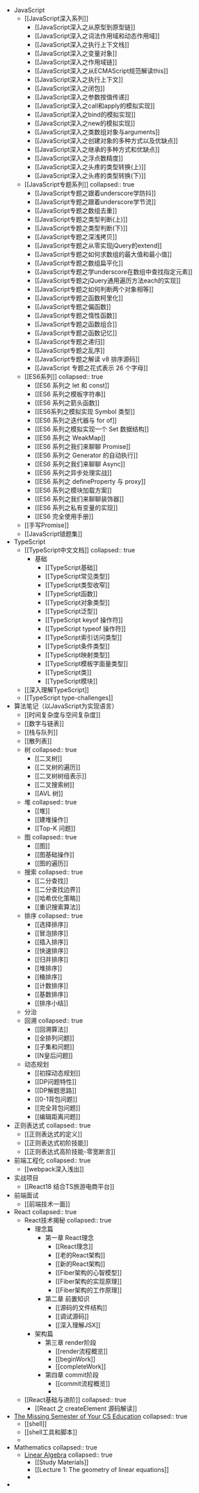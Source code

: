 - JavaScript
	- [[JavaScript深入系列]]
		- [[JavaScript深入之从原型到原型链]]
		- [[JavaScript深入之词法作用域和动态作用域]]
		- [[JavaScript深入之执行上下文栈]]
		- [[JavaScript深入之变量对象]]
		- [[JavaScript深入之作用域链]]
		- [[JavaScript深入之从ECMAScript规范解读this]]
		- [[JavaScript深入之执行上下文]]
		- [[JavaScript深入之闭包]]
		- [[JavaScript深入之参数按值传递]]
		- [[JavaScript深入之call和apply的模拟实现]]
		- [[JavaScript深入之bind的模拟实现]]
		- [[JavaScript深入之new的模拟实现]]
		- [[JavaScript深入之类数组对象与arguments]]
		- [[JavaScript深入之创建对象的多种方式以及优缺点]]
		- [[JavaScript深入之继承的多种方式和优缺点]]
		- [[JavaScript深入之浮点数精度]]
		- [[JavaScript深入之头疼的类型转换(上)]]
		- [[JavaScript深入之头疼的类型转换(下)]]
	- [[JavaScript专题系列]]
	  collapsed:: true
		- [[JavaScript专题之跟着underscore学防抖]]
		- [[JavaScript专题之跟着underscore学节流]]
		- [[JavaScript专题之数组去重]]
		- [[JavaScript专题之类型判断(上)]]
		- [[JavaScript专题之类型判断(下)]]
		- [[JavaScript专题之深浅拷贝]]
		- [[JavaScript专题之从零实现jQuery的extend]]
		- [[JavaScript专题之如何求数组的最大值和最小值]]
		- [[JavaScript专题之数组扁平化]]
		- [[JavaScript专题之学underscore在数组中查找指定元素]]
		- [[JavaScript专题之jQuery通用遍历方法each的实现]]
		- [[JavaScript专题之如何判断两个对象相等]]
		- [[JavaScript专题之函数柯里化]]
		- [[JavaScript专题之偏函数]]
		- [[JavaScript专题之惰性函数]]
		- [[JavaScript专题之函数组合]]
		- [[JavaScript专题之函数记忆]]
		- [[JavaScript专题之递归]]
		- [[JavaScript专题之乱序]]
		- [[JavaScript专题之解读 v8 排序源码]]
		- [[JavaScript 专题之花式表示 26 个字母]]
	- [[ES6系列]]
	  collapsed:: true
		- [[ES6 系列之 let 和 const]]
		- [[ES6 系列之模板字符串]]
		- [[ES6 系列之箭头函数]]
		- [[ES6系列之模拟实现 Symbol 类型]]
		- [[ES6 系列之迭代器与 for of]]
		- [[ES6 系列之模拟实现一个 Set 数据结构]]
		- [[ES6 系列之 WeakMap]]
		- [[ES6 系列之我们来聊聊 Promise]]
		- [[ES6 系列之 Generator 的自动执行]]
		- [[ES6 系列之我们来聊聊 Async]]
		- [[ES6 系列之异步处理实战]]
		- [[ES6 系列之 defineProperty 与 proxy]]
		- [[ES6 系列之模块加载方案]]
		- [[ES6 系列之我们来聊聊装饰器]]
		- [[ES6 系列之私有变量的实现]]
		- [[ES6 完全使用手册]]
	- [[手写Promise]]
	- [[JavaScript错题集]]
- TypeScript
	- [[TypeScript中文文档]]
	  collapsed:: true
		- 基础
			- [[TypeScript基础]]
			- [[TypeScript常见类型]]
			- [[TypeScript类型收窄]]
			- [[TypeScript函数]]
			- [[TypeScript对象类型]]
			- [[TypeScript泛型]]
			- [[TypeScript keyof 操作符]]
			- [[TypeScript typeof 操作符]]
			- [[TypeScript索引访问类型]]
			- [[TypeScript条件类型]]
			- [[TypeScript映射类型]]
			- [[TypeScript模板字面量类型]]
			- [[TypeScript类]]
			- [[TypeScript模块]]
	- [[深入理解TypeScript]]
	- [[TypeScript type-challenges]]
- 算法笔记（以JavaScript为实现语言）
	- [[时间复杂度与空间复杂度]]
	- [[数字与链表]]
	- [[栈与队列]]
	- [[散列表]]
	- 树
	  collapsed:: true
		- [[二叉树]]
		- [[二叉树的遍历]]
		- [[二叉树树组表示]]
		- [[二叉搜索树]]
		- [[AVL 树]]
	- 堆
	  collapsed:: true
		- [[堆]]
		- [[建堆操作]]
		- [[Top-K 问题]]
	- 图
	  collapsed:: true
		- [[图]]
		- [[图基础操作]]
		- [[图的遍历]]
	- 搜索
	  collapsed:: true
		- [[二分查找]]
		- [[二分查找边界]]
		- [[哈希优化策略]]
		- [[重识搜索算法]]
	- 排序
	  collapsed:: true
		- [[选择排序]]
		- [[冒泡排序]]
		- [[插入排序]]
		- [[快速排序]]
		- [[归并排序]]
		- [[堆排序]]
		- [[桶排序]]
		- [[计数排序]]
		- [[基数排序]]
		- [[排序小结]]
	- 分治
	- 回溯
	  collapsed:: true
		- [[回溯算法]]
		- [[全排列问题]]
		- [[子集和问题]]
		- [[N皇后问题]]
	- 动态规划
		- [[初探动态规划]]
		- [[DP问题特性]]
		- [[DP解题思路]]
		- [[0-1背包问题]]
		- [[完全背包问题]]
		- [[编辑距离问题]]
- 正则表达式
  collapsed:: true
	- [[正则表达式的定义]]
	- [[正则表达式初阶技能]]
	- [[正则表达式高阶技能-零宽断言]]
- 前端工程化
  collapsed:: true
	- [[webpack深入浅出]]
- 实战项目
	- [[React18 结合TS旅游电商平台]]
- 前端面试
	- [[前端技术一面]]
- React
  collapsed:: true
	- React技术揭秘
	  collapsed:: true
		- 理念篇
			- 第一章 React理念
				- [[React理念]]
				- [[老的React架构]]
				- [[新的React架构]]
				- [[Fiber架构的心智模型]]
				- [[Fiber架构的实现原理]]
				- [[Fiber架构的工作原理]]
			- 第二章 前置知识
				- [[源码的文件结构]]
				- [[调试源码]]
				- [[深入理解JSX]]
		- 架构篇
			- 第三章 render阶段
				- [[render流程概览]]
				- [[beginWork]]
				- [[completeWork]]
			- 第四章 commit阶段
				- [[commit流程概览]]
				-
	- [[React基础与进阶]]
	  collapsed:: true
		- [[React 之 createElement 源码解读]]
- [The Missing Semester of Your CS Education](https://missing-semester-cn.github.io/)
  collapsed:: true
	- [[shell]]
	- [[shell工具和脚本]]
	-
- Mathematics
  collapsed:: true
	- [Linear Algebra](https://ocw.mit.edu/courses/18-06-linear-algebra-spring-2010/)
	  collapsed:: true
		- [[Study Materials]]
		- [[Lecture 1: The geometry of linear equations]]
		-
-